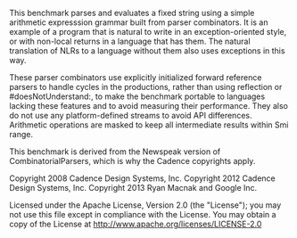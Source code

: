 This benchmark parses and evaluates a fixed string using a simple arithmetic
expresssion grammar built from parser combinators. It is an example of a
program that is natural to write in an exception-oriented style, or with
non-local returns in a language that has them. The natural translation of
NLRs to a language without them also uses exceptions in this way.

These parser combinators use explicitly initialized forward reference parsers
to handle cycles in the productions, rather than using reflection or 
#doesNotUnderstand:, to make the benchmark portable to languages lacking
these features and to avoid measuring their performance. They also do not use
any platform-defined streams to avoid API differences.  Arithmetic operations
are masked to keep all intermediate results within Smi range.

This benchmark is derived from the Newspeak version of CombinatorialParsers,
which is why the Cadence copyrights apply.

Copyright 2008 Cadence Design Systems, Inc.
Copyright 2012 Cadence Design Systems, Inc.
Copyright 2013 Ryan Macnak and Google Inc.

Licensed under the Apache License, Version 2.0 (the "License"); you may not
use this file except in compliance with the License. You may obtain a copy of
the License at http://www.apache.org/licenses/LICENSE-2.0
